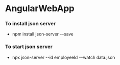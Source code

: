 # AngularWebApp

###  To install json server
*  npm install json-server --save
###  To start json server 
* npx json-server --id employeeId --watch data.json
